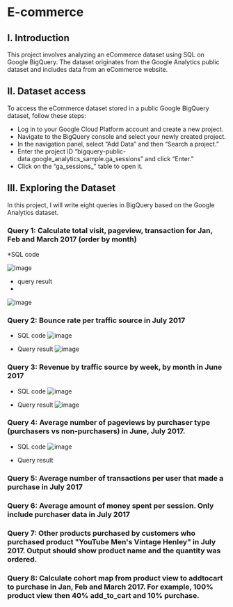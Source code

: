 # E-commerce
## I. Introduction
This project involves analyzing an eCommerce dataset using SQL on Google BigQuery. The dataset originates from the Google Analytics public dataset and includes data from an eCommerce website.

## II. Dataset access
To access the eCommerce dataset stored in a public Google BigQuery dataset, follow these steps:
* Log in to your Google Cloud Platform account and create a new project.
* Navigate to the BigQuery console and select your newly created project.
* In the navigation panel, select “Add Data” and then “Search a project.”
* Enter the project ID “bigquery-public-data.google_analytics_sample.ga_sessions” and click “Enter.”
* Click on the “ga_sessions_” table to open it.

## III. Exploring the Dataset
In this project, I will write eight queries in BigQuery based on the Google Analytics dataset. 
### Query 1: Calculate total visit, pageview, transaction for Jan, Feb and March 2017 (order by month)
*SQL code

![image](https://github.com/user-attachments/assets/5178b4fd-f6d9-407d-befc-3187f90dd663)
* query result
* 
![image](https://github.com/user-attachments/assets/1e7191c5-9dce-4f14-8bea-1a287f6d2b0d)

### Query 2: Bounce rate per traffic source in July 2017
* SQL code
![image](https://github.com/user-attachments/assets/a6da93d0-e0c2-41a5-8e50-1c3ff8d215c8)

* Query result
![image](https://github.com/user-attachments/assets/fc4d6b9d-aaaf-409a-b6a7-71fe6fc0ce6f)

### Query 3: Revenue by traffic source by week, by month in June 2017
* SQL code
![image](https://github.com/user-attachments/assets/48de9bde-9a86-48e3-905d-465ed2a2ca80)

* Query result
![image](https://github.com/user-attachments/assets/d4a389c2-d9b2-4a79-8115-6272b2530313)

### Query 4: Average number of pageviews by purchaser type (purchasers vs non-purchasers) in June, July 2017.

* SQL code
![image](https://github.com/user-attachments/assets/05373264-0a4e-414f-9144-1e4650f5a7ee)

* Query result
  
### Query 5: Average number of transactions per user that made a purchase in July 2017
### Query 6: Average amount of money spent per session. Only include purchaser data in July 2017
### Query 7: Other products purchased by customers who purchased product "YouTube Men's Vintage Henley" in July 2017. Output should show product name and the quantity was ordered.
### Query 8: Calculate cohort map from product view to addtocart to purchase in Jan, Feb and March 2017. For example, 100% product view then 40% add_to_cart and 10% purchase.

